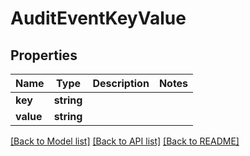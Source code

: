 # AuditEventKeyValue

## Properties
Name | Type | Description | Notes
------------ | ------------- | ------------- | -------------
**key** | **string** |  | 
**value** | **string** |  | 

[[Back to Model list]](../README.md#documentation-for-models) [[Back to API list]](../README.md#documentation-for-api-endpoints) [[Back to README]](../README.md)


